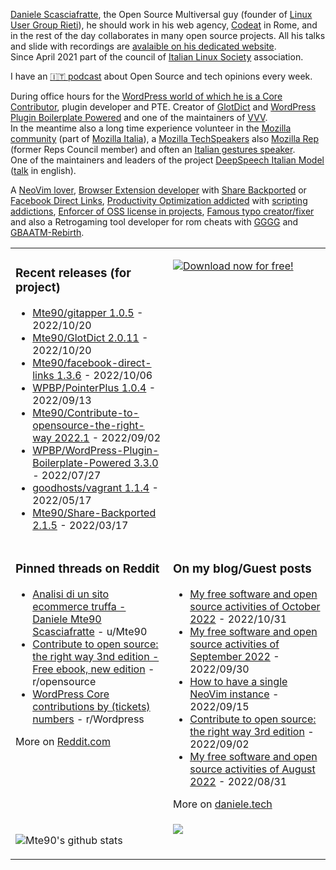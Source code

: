 [Daniele Scasciafratte](https://twitter.com/mte90net), the Open Source Multiversal guy (founder of [Linux User Group Rieti](https://lugrieti.linux.it/)), he should work in his web agency, [Codeat](https://github.com/CodeAtCode) in Rome, and in the rest of the day collaborates in many open source projects. All his talks and slide with recordings are [avalaible on his dedicated website](https://mte90.tech/).   
Since April 2021 part of the council of [Italian Linux Society](https://ils.org) association.

I have an [🇮🇹 podcast](https://daniele.tech/podcast/) about Open Source and tech opinions every week.

During office hours for the [WordPress world of which he is a Core Contributor](https://profiles.wordpress.org/mte90/), plugin developer and PTE. Creator of [GlotDict](https://github.com/Mte90/GlotDict) and [WordPress Plugin Boilerplate Powered](https://github.com/WPBP/) and one of the maintainers of [VVV](https://github.com/Varying-Vagrant-Vagrants).  
In the meantime also a long time experience volunteer in the [Mozilla community](https://mozillians.org/it/u/Mte90/) (part of [Mozilla Italia](https://github.com/MozillaItalia)), a [Mozilla TechSpeakers](https://wiki.mozilla.org/TechSpeakers) also [Mozilla Rep](https://reps.mozilla.org/u/mte90/) (former Reps Council member) and often an [Italian gestures speaker](http://mte90.tech).  
One of the maintainers and leaders of the project [DeepSpeech Italian Model](https://github.com/MozillaItalia/DeepSpeech-Italian-Model) ([talk](https://fosdem.org/2020/schedule/event/how_to_get_fun_with_teamwork/) in english).  

A [NeoVim lover](https://github.com/Mte90/dotfiles), [Browser Extension developer](https://github.com/Mte90/ExtStoreStats) with [Share Backported](https://github.com/Mte90/Share-Backported) or [Facebook Direct Links](https://github.com/Mte90/facebook-direct-links), [Productivity Optimization addicted](https://github.com/Mte90/pydal) with [scripting addictions](https://github.com/Mte90/My-Scripts), [Enforcer of OSS license in projects](https://github.com/Mte90/GH-License), [Famous typo creator/fixer](https://github.com/Mte90/SyntaxAutoFix) and also a Retrogaming tool developer for rom cheats with [GGGG](https://github.com/Mte90/Game-Genie-Good-Guy) and [GBAATM-Rebirth](https://github.com/Mte90/GBAATM-Rebirth).

<table><tr><td valign="top" style="width: 50%;">

### Recent releases (for project)
<!-- recent_releases starts -->
* [Mte90/gitapper 1.0.5](https://github.com/Mte90/gitapper/releases/tag/1.0.5) - 2022/10/20
* [Mte90/GlotDict 2.0.11](https://github.com/Mte90/GlotDict/releases/tag/v2.0.11) - 2022/10/20
* [Mte90/facebook-direct-links 1.3.6](https://github.com/Mte90/facebook-direct-links/releases/tag/v1.3.6) - 2022/10/06
* [WPBP/PointerPlus 1.0.4](https://github.com/WPBP/PointerPlus/releases/tag/1.0.4) - 2022/09/13
* [Mte90/Contribute-to-opensource-the-right-way 2022.1](https://github.com/Mte90/Contribute-to-opensource-the-right-way/releases/tag/2022.1) - 2022/09/02
* [WPBP/WordPress-Plugin-Boilerplate-Powered 3.3.0](https://github.com/WPBP/WordPress-Plugin-Boilerplate-Powered/releases/tag/3.3.0) - 2022/07/27
* [goodhosts/vagrant 1.1.4](https://github.com/goodhosts/vagrant/releases/tag/1.1.4) - 2022/05/17
* [Mte90/Share-Backported 2.1.5](https://github.com/Mte90/Share-Backported/releases/tag/v2.1.5) - 2022/03/17
<!-- recent_releases ends -->
</td><td valign="top" style="width: 50%;">

[![Download now for free!](https://daniele.tech/wp-content/uploads/2022/09/cover-2022-1-300x300.png)](https://daniele.tech/2022/09/contribute-to-open-source-the-right-way-3nd-edition/)

</td></tr>
<tr><td valign="top" style="width: 50%;">

### Pinned threads on Reddit
<!-- reddit_pinned starts -->
* [Analisi di un sito ecommerce truffa - Daniele Mte90 Scasciafratte](https://daniele.tech/2022/09/analisi-di-un-sito-ecommerce-truffa/) - u/Mte90
* [Contribute to open source: the right way 3nd edition - Free ebook, new edition](https://daniele.tech/2022/09/contribute-to-open-source-the-right-way-3nd-edition/) - r/opensource
* [WordPress Core contributions by (tickets) numbers](https://daniele.tech/2022/04/wordpress-core-contributions-by-tickets-numbers/) - r/Wordpress
<!-- reddit_pinned ends -->
More on [Reddit.com](https://www.reddit.com/user/Mte90)
</td><td valign="top" style="width: 50%;">

### On my blog/Guest posts
<!-- blog starts -->
* [My free software and open source activities of October 2022](https://daniele.tech/2022/10/my-free-software-and-open-source-activities-of-october-2022/) - 2022/10/31
* [My free software and open source activities of September 2022](https://daniele.tech/2022/09/my-free-software-and-open-source-activities-of-september-2022/) - 2022/09/30
* [How to have a single NeoVim instance](https://daniele.tech/2022/09/how-to-have-a-unique-neovim-instance/) - 2022/09/15
* [Contribute to open source: the right way 3rd edition](https://daniele.tech/2022/09/contribute-to-open-source-the-right-way-3rd-edition/) - 2022/09/02
* [My free software and open source activities of August 2022](https://daniele.tech/2022/08/my-free-software-and-open-source-activities-of-august-2022/) - 2022/08/31
<!-- blog ends -->
More on [daniele.tech](https://daniele.tech/)
</td></tr>
<tr><td valign="top" style="width: 50%;">
  
![Mte90's github stats](https://github-readme-stats.vercel.app/api?username=mte90&show_icons=true)
  
</td><td valign="top" style="width: 50%;">
  <a href="https://daniele.tech/podcast"><img src="https://daniele.tech/wp-content/uploads/2020/12/Open_source1-300x300.png"></a>
</td></tr></table>
